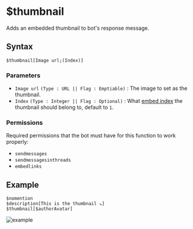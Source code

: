 # $thumbnail
Adds an embedded thumbnail to bot's response message.

## Syntax
```
$thumbnail[Image url;(Index)]
```

### Parameters
- `Image url` `(Type : URL || Flag : Emptiable)` : The image to set as the thumbnail.
- `Index` `(Type : Integer || Flag : Optional)` : What [embed index](../resources/embedIndexes.md) the thumbnail should belong to, default to `1`.

### Permissions
Required permissions that the bot must have for this function to work properly:
- `sendmessages`
- `sendmessagesinthreads`
- `embedlinks`

## Example
```
$nomention
$description[This is the thumbnail ↘️]
$thumbnail[$authorAvatar]
```
![example](https://user-images.githubusercontent.com/69215413/126551913-b3746b47-615a-48a3-9729-d07529e33f97.png)
